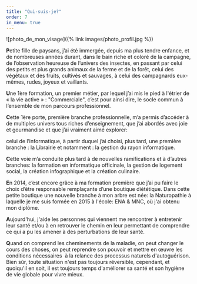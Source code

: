 ```yaml
---
title: "Qui-suis-je?"
order: 7
in_menu: true
---
```

![photo_de_mon_visage]({% link images/photo_profil.jpg %})

**P**etite fille de paysans, j’ai été immergée, depuis ma plus tendre enfance, et de nombreuses années durant, dans le bain riche et coloré de la campagne, de l’observation heureuse de l’univers des insectes, en passant par celui des petits et plus grands animaux de la ferme et de la forêt, celui des végétaux et des fruits, cultivés et sauvages, à celui des campagnards eux-mêmes, rudes, joyeux et vaillants.

**U**ne 1ère formation, un premier métier, par lequel j’ai mis le pied à l'étrier de « la vie active » : "Commerciale", c’est pour ainsi dire, le socle commun à l’ensemble de mon parcours professionnel.

**C**ette 1ère porte, première branche professionnelle, m’a permis d’accéder à de multiples univers tous riches d’enseignement, que j’ai abordés avec joie et gourmandise et que j’ai vraiment aimé explorer:

celui de l’informatique, à partir duquel j’ai choisi, plus tard, une première branche : la Librairie et notamment : la gestion du rayon informatique.

**C**ette voie m’a conduite plus tard à de nouvelles ramifications et à d’autres branches: la formation en informatique officinale, la gestion de logement social, la création infographique et la création culinaire.

**E**n 2014, c’est encore grâce à ma formation première que j’ai pu faire le choix d’être responsable remplaçante d’une boutique diététique. Dans cette petite boutique une nouvelle branche à mon arbre est née: la Naturopathie à laquelle je me suis formée en 2015 à l'école: ENA & MNC, où j'ai obtenu mon diplôme.

**A**ujourd'hui, j'aide les personnes qui viennent me rencontrer à entretenir leur santé et/ou à en retrouver le chemin en leur permettant de comprendre ce qui a pu les amener à des perturbations de leur santé. 

**Q**uand on comprend les cheminements de la maladie, on peut changer le cours des choses, on peut reprendre son pouvoir et mettre en œuvre les conditions nécessaires  à la relance des processus naturels d'autoguérison. Bien sûr, toute situation n'est pas toujours réversible, cependant, et quoiqu'il en soit, il est toujours temps d'améliorer sa santé et son hygiène de vie globale pour vivre mieux. 
